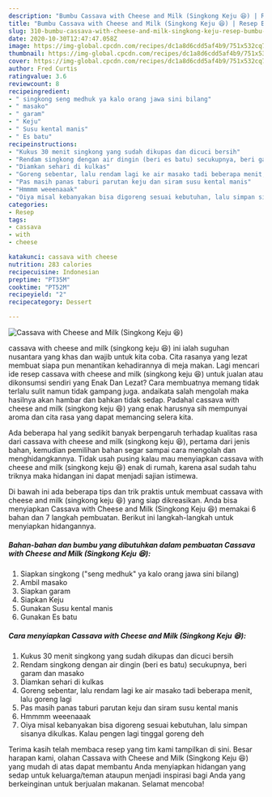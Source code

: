 ```yaml
---
description: "Bumbu Cassava with Cheese and Milk (Singkong Keju 😆) | Resep Bumbu Cassava with Cheese and Milk (Singkong Keju 😆) Yang Lezat Sekali"
title: "Bumbu Cassava with Cheese and Milk (Singkong Keju 😆) | Resep Bumbu Cassava with Cheese and Milk (Singkong Keju 😆) Yang Lezat Sekali"
slug: 310-bumbu-cassava-with-cheese-and-milk-singkong-keju-resep-bumbu-cassava-with-cheese-and-milk-singkong-keju-yang-lezat-sekali
date: 2020-10-30T12:47:47.058Z
image: https://img-global.cpcdn.com/recipes/dc1a8d6cdd5af4b9/751x532cq70/cassava-with-cheese-and-milk-singkong-keju-😆-foto-resep-utama.jpg
thumbnail: https://img-global.cpcdn.com/recipes/dc1a8d6cdd5af4b9/751x532cq70/cassava-with-cheese-and-milk-singkong-keju-😆-foto-resep-utama.jpg
cover: https://img-global.cpcdn.com/recipes/dc1a8d6cdd5af4b9/751x532cq70/cassava-with-cheese-and-milk-singkong-keju-😆-foto-resep-utama.jpg
author: Fred Curtis
ratingvalue: 3.6
reviewcount: 8
recipeingredient:
- " singkong seng medhuk ya kalo orang jawa sini bilang"
- " masako"
- " garam"
- " Keju"
- " Susu kental manis"
- " Es batu"
recipeinstructions:
- "Kukus 30 menit singkong yang sudah dikupas dan dicuci bersih"
- "Rendam singkong dengan air dingin (beri es batu) secukupnya, beri garam dan masako"
- "Diamkan sehari di kulkas"
- "Goreng sebentar, lalu rendam lagi ke air masako tadi beberapa menit, lalu goreng lagi"
- "Pas masih panas taburi parutan keju dan siram susu kental manis"
- "Hmmmm weeenaaak"
- "Oiya misal kebanyakan bisa digoreng sesuai kebutuhan, lalu simpan sisanya dikulkas. Kalau pengen lagi tinggal goreng deh"
categories:
- Resep
tags:
- cassava
- with
- cheese

katakunci: cassava with cheese 
nutrition: 283 calories
recipecuisine: Indonesian
preptime: "PT35M"
cooktime: "PT52M"
recipeyield: "2"
recipecategory: Dessert

---
```



![Cassava with Cheese and Milk (Singkong Keju 😆)](https://img-global.cpcdn.com/recipes/dc1a8d6cdd5af4b9/751x532cq70/cassava-with-cheese-and-milk-singkong-keju-😆-foto-resep-utama.jpg)


cassava with cheese and milk (singkong keju 😆) ini ialah suguhan nusantara yang khas dan wajib untuk kita coba. Cita rasanya yang lezat membuat siapa pun menantikan kehadirannya di meja makan.
Lagi mencari ide resep cassava with cheese and milk (singkong keju 😆) untuk jualan atau dikonsumsi sendiri yang Enak Dan Lezat? Cara membuatnya memang tidak terlalu sulit namun tidak gampang juga. andaikata salah mengolah maka hasilnya akan hambar dan bahkan tidak sedap. Padahal cassava with cheese and milk (singkong keju 😆) yang enak harusnya sih mempunyai aroma dan cita rasa yang dapat memancing selera kita.



Ada beberapa hal yang sedikit banyak berpengaruh terhadap kualitas rasa dari cassava with cheese and milk (singkong keju 😆), pertama dari jenis bahan, kemudian pemilihan bahan segar sampai cara mengolah dan menghidangkannya. Tidak usah pusing kalau mau menyiapkan cassava with cheese and milk (singkong keju 😆) enak di rumah, karena asal sudah tahu triknya maka hidangan ini dapat menjadi sajian istimewa.


Di bawah ini ada beberapa tips dan trik praktis untuk membuat cassava with cheese and milk (singkong keju 😆) yang siap dikreasikan. Anda bisa menyiapkan Cassava with Cheese and Milk (Singkong Keju 😆) memakai 6 bahan dan 7 langkah pembuatan. Berikut ini langkah-langkah untuk menyiapkan hidangannya.

<!--inarticleads1-->

##### Bahan-bahan dan bumbu yang dibutuhkan dalam pembuatan Cassava with Cheese and Milk (Singkong Keju 😆):

1. Siapkan  singkong (&#34;seng medhuk&#34; ya kalo orang jawa sini bilang)
1. Ambil  masako
1. Siapkan  garam
1. Siapkan  Keju
1. Gunakan  Susu kental manis
1. Gunakan  Es batu




<!--inarticleads2-->

##### Cara menyiapkan Cassava with Cheese and Milk (Singkong Keju 😆):

1. Kukus 30 menit singkong yang sudah dikupas dan dicuci bersih
1. Rendam singkong dengan air dingin (beri es batu) secukupnya, beri garam dan masako
1. Diamkan sehari di kulkas
1. Goreng sebentar, lalu rendam lagi ke air masako tadi beberapa menit, lalu goreng lagi
1. Pas masih panas taburi parutan keju dan siram susu kental manis
1. Hmmmm weeenaaak
1. Oiya misal kebanyakan bisa digoreng sesuai kebutuhan, lalu simpan sisanya dikulkas. Kalau pengen lagi tinggal goreng deh




Terima kasih telah membaca resep yang tim kami tampilkan di sini. Besar harapan kami, olahan Cassava with Cheese and Milk (Singkong Keju 😆) yang mudah di atas dapat membantu Anda menyiapkan hidangan yang sedap untuk keluarga/teman ataupun menjadi inspirasi bagi Anda yang berkeinginan untuk berjualan makanan. Selamat mencoba!

